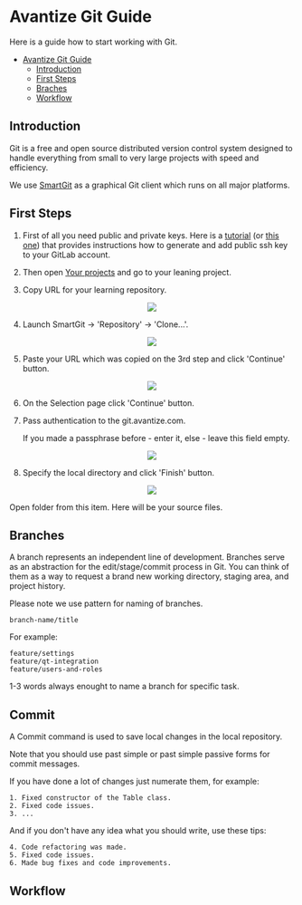 # Avantize Git Guide

Here is a guide how to start working with Git.

- [Avantize Git Guide](#avantize-git-guideline)
   - [Introduction](#introduction)
   - [First Steps](#first-steps)
   - [Braches](#branches)
   - [Workflow](#workflow)

## Introduction

   Git is a free and open source distributed version control system designed to handle everything from small to very large projects with speed and efficiency.

   We use [SmartGit](http://www.syntevo.com/smartgit/) as a graphical Git client which runs on all major platforms.

## First Steps

1. First of all you need public and private keys. Here is a [tutorial](https://docs.gitlab.com/ee/gitlab-basics/create-your-ssh-keys.html) (or [this one](https://help.github.com/articles/connecting-to-github-with-ssh/)) that provides instructions how to generate and add public ssh key to your GitLab account.

2. Then open [Your projects](https://git.avantize.com "Git Avantize") and go to your leaning project.

3. Copy URL for your learning repository.
<p align="center"></p>
<p align="center"><img src="https://raw.github.com/SMelanko/AvantizeGuide/master/git/imgs/first-steps/img-1.png"/></p>

4. Launch SmartGit -> 'Repository' -> 'Clone...'.
<p align="center"></p>
<p align="center"><img src="https://raw.github.com/SMelanko/AvantizeGuide/master/git/imgs/first-steps/img-2.png"/></p>

5. Paste your URL which was copied on the 3rd step and click 'Continue' button.
<p align="center"></p>
<p align="center"><img src="https://raw.github.com/SMelanko/AvantizeGuide/master/git/imgs/first-steps/img-3.png"/></p>

6. On the Selection page click 'Continue' button.

7. Pass authentication to the git.avantize.com.

   If you made a passphrase before - enter it, else - leave this field empty.

<p align="center"></p>
<p align="center"><img src="https://raw.github.com/SMelanko/AvantizeGuide/master/git/imgs/first-steps/img-4.png"/></p>

8. Specify the local directory and click 'Finish' button.
<p align="center"></p>
<p align="center"><img src="https://raw.github.com/SMelanko/AvantizeGuide/master/git/imgs/first-steps/img-5.png"/></p>
   Open folder from this item. Here will be your source files.

## Branches

   A branch represents an independent line of development. Branches serve as an abstraction for the edit/stage/commit process in Git. You can think of them as a way to request a brand new working directory, staging area, and project history.

   Please note we use pattern for naming of branches.
   ```
   branch-name/title
   ```
   For example:
   ```
   feature/settings
   feature/qt-integration
   feature/users-and-roles
   ```
   1-3 words always enought to name a branch for specific task.

## Commit

   A Commit command is used to save local changes in the local repository.

   Note that you should use past simple or past simple passive forms for commit messages.
 
   If you have done a lot of changes just numerate them, for example:
   ```
   1. Fixed constructor of the Table class.
   2. Fixed code issues.
   3. ...
   ```

   And if you don't have any idea what you should write, use these tips:
   ```
   4. Code refactoring was made.
   5. Fixed code issues.
   6. Made bug fixes and code improvements.
   ```

## Workflow

